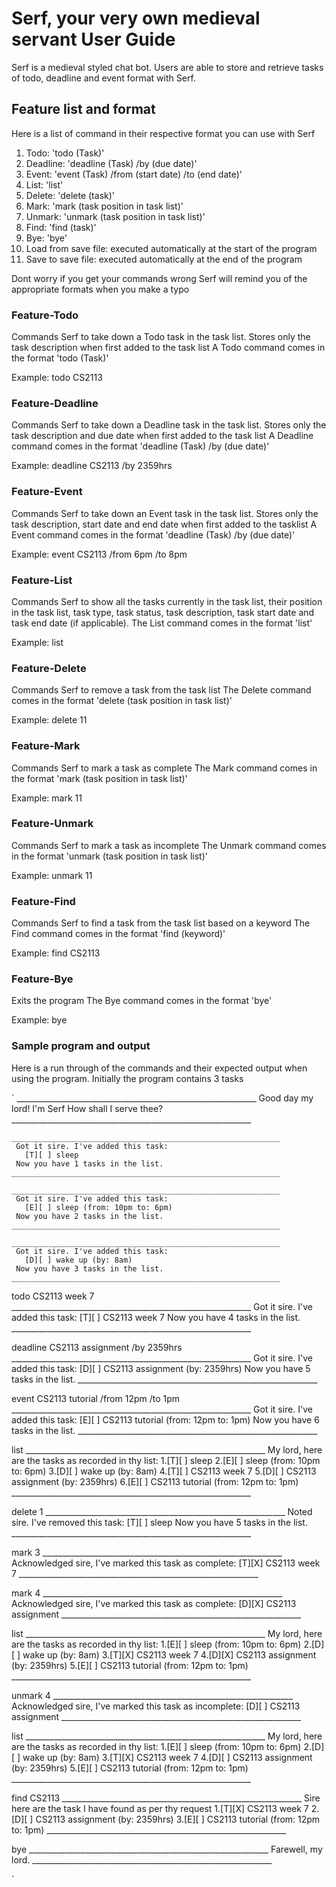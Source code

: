 # Serf, your very own medieval servant User Guide
Serf is a medieval styled chat bot. Users are able to store and retrieve tasks of todo, deadline and event format with Serf.

## Feature list and format
Here is a list of command in their respective format you can use with Serf

1) Todo: 'todo (Task)'
2) Deadline: 'deadline (Task) /by (due date)'
3) Event: 'event (Task) /from (start date) /to (end date)'
4) List: 'list'
5) Delete: 'delete (task)'
6) Mark: 'mark (task position in task list)'
7) Unmark: 'unmark (task position in task list)'
8) Find: 'find (task)'
9) Bye: 'bye'
10) Load from save file: executed automatically at the start of the program
11) Save to save file: executed automatically at the end of the program

Dont worry if you get your commands wrong Serf will remind you of the appropriate formats when you make a typo

### Feature-Todo

Commands Serf to take down a Todo task in the task list.
Stores only the task description when first added to the task list
A Todo command comes in the format 'todo (Task)'

Example: todo CS2113

### Feature-Deadline

Commands Serf to take down a Deadline task in the task list.
Stores only the task description and due date when first added to the task list
A Deadline command comes in the format 'deadline (Task) /by (due date)'

Example: deadline CS2113 /by 2359hrs

### Feature-Event

Commands Serf to take down an Event task in the task list.
Stores only the task description, start date and end date when first added to the tasklist
A Event command comes in the format 'deadline (Task) /by (due date)'

Example: event CS2113 /from 6pm /to 8pm

### Feature-List

Commands Serf to show all the tasks currently in the task list, their position in the task list, task type, task status, task description, task start date and task end date (if applicable).
The List command comes in the format 'list'

Example: list

### Feature-Delete

Commands Serf to remove a task from the task list
The Delete command comes in the format 'delete (task position in task list)'

Example: delete 11

### Feature-Mark

Commands Serf to mark a task as complete
The Mark command comes in the format 'mark (task position in task list)'

Example: mark 11

### Feature-Unmark

Commands Serf to mark a task as incomplete
The Unmark command comes in the format 'unmark (task position in task list)'

Example: unmark 11

### Feature-Find

Commands Serf to find a task from the task list based on a keyword
The Find command comes in the format 'find (keyword)'

Example: find CS2113

### Feature-Bye

Exits the program
The Bye command comes in the format 'bye'

Example: bye

### Sample program and output
Here is a run through of the commands and their expected output when using the program. Initially the program contains 3 tasks

`
    ____________________________________________________________
     Good day my lord! I'm Serf
     How shall I serve thee?
    ____________________________________________________________

    ____________________________________________________________
     Got it sire. I've added this task:
       [T][ ] sleep
     Now you have 1 tasks in the list.
    ____________________________________________________________

    ____________________________________________________________
     Got it sire. I've added this task:
       [E][ ] sleep (from: 10pm to: 6pm)
     Now you have 2 tasks in the list.
    ____________________________________________________________

    ____________________________________________________________
     Got it sire. I've added this task:
       [D][ ] wake up (by: 8am)
     Now you have 3 tasks in the list.
    ____________________________________________________________

todo CS2113 week 7
    ____________________________________________________________
     Got it sire. I've added this task:
       [T][ ] CS2113 week 7
     Now you have 4 tasks in the list.
    ____________________________________________________________

deadline CS2113 assignment /by 2359hrs
    ____________________________________________________________
     Got it sire. I've added this task:
       [D][ ] CS2113 assignment (by: 2359hrs)
     Now you have 5 tasks in the list.
    ____________________________________________________________

event CS2113 tutorial /from 12pm /to 1pm
    ____________________________________________________________
     Got it sire. I've added this task:
       [E][ ] CS2113 tutorial (from: 12pm to: 1pm)
     Now you have 6 tasks in the list.
    ____________________________________________________________

list
    ____________________________________________________________
     My lord, here are the tasks as recorded in thy list:
     1.[T][ ] sleep
     2.[E][ ] sleep (from: 10pm to: 6pm)
     3.[D][ ] wake up (by: 8am)
     4.[T][ ] CS2113 week 7
     5.[D][ ] CS2113 assignment (by: 2359hrs)
     6.[E][ ] CS2113 tutorial (from: 12pm to: 1pm)
    ____________________________________________________________

delete 1
    ____________________________________________________________
     Noted sire. I've removed this task:
       [T][ ] sleep
     Now you have 5 tasks in the list.
    ____________________________________________________________

mark 3
    ____________________________________________________________
     Acknowledged sire, I've marked this task as complete:
       [T][X] CS2113 week 7
    ____________________________________________________________

mark 4
    ____________________________________________________________
     Acknowledged sire, I've marked this task as complete:
       [D][X] CS2113 assignment
    ____________________________________________________________

list
    ____________________________________________________________
     My lord, here are the tasks as recorded in thy list:
     1.[E][ ] sleep (from: 10pm to: 6pm)
     2.[D][ ] wake up (by: 8am)
     3.[T][X] CS2113 week 7
     4.[D][X] CS2113 assignment (by: 2359hrs)
     5.[E][ ] CS2113 tutorial (from: 12pm to: 1pm)
    ____________________________________________________________

unmark 4
    ____________________________________________________________
     Acknowledged sire, I've marked this task as incomplete:
       [D][ ] CS2113 assignment
    ____________________________________________________________

list
    ____________________________________________________________
     My lord, here are the tasks as recorded in thy list:
     1.[E][ ] sleep (from: 10pm to: 6pm)
     2.[D][ ] wake up (by: 8am)
     3.[T][X] CS2113 week 7
     4.[D][ ] CS2113 assignment (by: 2359hrs)
     5.[E][ ] CS2113 tutorial (from: 12pm to: 1pm)
    ____________________________________________________________

find CS2113
    ____________________________________________________________
     Sire here are the task I have found as per thy request
     1.[T][X] CS2113 week 7
     2.[D][ ] CS2113 assignment (by: 2359hrs)
     3.[E][ ] CS2113 tutorial (from: 12pm to: 1pm)
    ____________________________________________________________

bye
    ____________________________________________________________
     Farewell, my lord.
    ____________________________________________________________

`
